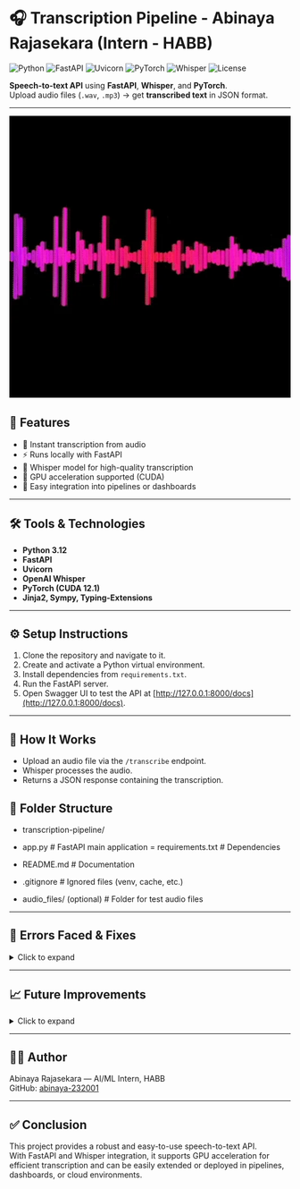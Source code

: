 # 🎧 Transcription Pipeline - Abinaya Rajasekara (Intern - HABB)  
![Python](https://img.shields.io/badge/Python-3.12-blue?logo=python&logoColor=white) 
![FastAPI](https://img.shields.io/badge/FastAPI-0.1.0-green?logo=fastapi&logoColor=white) 
![Uvicorn](https://img.shields.io/badge/Uvicorn-0.22.0-purple?logo=uvicorn&logoColor=white) 
![PyTorch](https://img.shields.io/badge/PyTorch-2.1.0-red?logo=pytorch&logoColor=white) 
![Whisper](https://img.shields.io/badge/Whisper-1.0-orange?logo=openai&logoColor=white) 
![License](https://img.shields.io/badge/License-MIT-blue)

**Speech-to-text API** using **FastAPI**, **Whisper**, and **PyTorch**.  
Upload audio files (`.wav`, `.mp3`) → get **transcribed text** in JSON format.

---

<p align="center">
  <img src="audio_gif.webp" width="600" alt="Audio transcription animation"/>
</p>

## 🚀 Features

- 🎤 Instant transcription from audio  
- ⚡ Runs locally with FastAPI  
- 🧠 Whisper model for high-quality transcription  
- 🚀 GPU acceleration supported (CUDA)  
- 🔗 Easy integration into pipelines or dashboards  

---

## 🛠️ Tools & Technologies

- **Python 3.12**  
- **FastAPI**  
- **Uvicorn**  
- **OpenAI Whisper**  
- **PyTorch (CUDA 12.1)**  
- **Jinja2, Sympy, Typing-Extensions**  

---

## ⚙️ Setup Instructions

1. Clone the repository and navigate to it.  
2. Create and activate a Python virtual environment.  
3. Install dependencies from `requirements.txt`.  
4. Run the FastAPI server.  
5. Open Swagger UI to test the API at [http://127.0.0.1:8000/docs](http://127.0.0.1:8000/docs).  

---

## 🧩 How It Works

- Upload an audio file via the `/transcribe` endpoint.  
- Whisper processes the audio.  
- Returns a JSON response containing the transcription.


## 📁 Folder Structure
- transcription-pipeline/
  
- app.py                  # FastAPI main application
= requirements.txt        # Dependencies
- README.md               # Documentation
- .gitignore              # Ignored files (venv, cache, etc.)
- audio_files/ (optional) # Folder for test audio files


---

## 🧠 Errors Faced & Fixes
<details> <summary>Click to expand</summary>

| Step | Issue | Cause | Solution |
|------|-------|-------|---------|
| 1 | Torch not using GPU | CUDA unavailable | Install GPU version |
| 2 | Dependency conflict | sympy version mismatch | Install compatible version: sympy==1.13.1 |
| 3 | Whisper not found | ModuleNotFoundError | Install: pip install openai-whisper |
| 4 | App not starting | uvicorn missing | Install FastAPI & Uvicorn: pip install fastapi uvicorn |
| 5 | PowerShell venv issue | Could not activate | Use full path: .venv\Scripts\activate |
| 6 | Pip version warning | Version check error | Ignored (non-critical) |

</details>

---

## 📈 Future Improvements
<details> <summary>Click to expand</summary>

- Real-time streaming transcription  
- Speaker diarization (multi-voice detection)  
- Multi-language transcription support  
- Frontend interface for uploads & display  
- Cloud deployment (AWS / Azure / Streamlit)  

</details>

---

## 🧑‍💻 Author

Abinaya Rajasekara — AI/ML Intern, HABB  
GitHub: [abinaya-232001](https://github.com/abinaya-232001)

---

## ✅ Conclusion

This project provides a robust and easy-to-use speech-to-text API.  
With FastAPI and Whisper integration, it supports GPU acceleration for efficient transcription and can be easily extended or deployed in pipelines, dashboards, or cloud environments.

